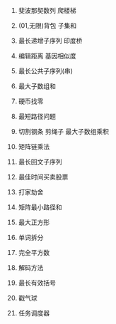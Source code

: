 1. 斐波那契数列
    爬楼梯
2. (01,无限)背包
    子集和
3. 最长递增子序列
    印度桥
4. 编辑距离
    基因相似度
5. 最长公共子序列(串)

6. 最大子数组和

7. 硬币找零

8. 最短路径问题

9. 切割钢条
    剪绳子
    最大子数组乘积

10. 矩阵链乘法

11. 最长回文子序列

12. 最佳时间买卖股票

13. 打家劫舍

14. 矩阵最小路径和

15. 最大正方形

16. 单词拆分

17. 完全平方数

18. 解码方法

19. 最长有效括号

20. 戳气球

21. 任务调度器